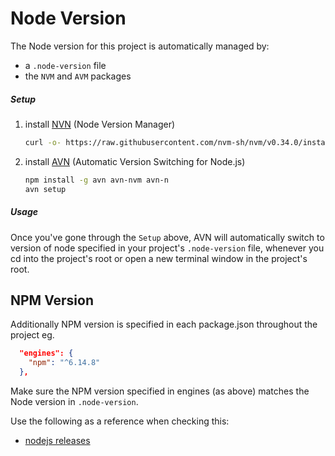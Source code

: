 Node Version
===

The Node version for this project is automatically managed by:
 - a ``.node-version`` file
 - the ``NVM`` and ``AVM`` packages

##### Setup

1. install [NVN](https://github.com/nvm-sh/nvm) (Node Version Manager)
    ```bash
    curl -o- https://raw.githubusercontent.com/nvm-sh/nvm/v0.34.0/install.sh | bash
    ```

2. install [AVN](https://github.com/wbyoung/avn) (Automatic Version Switching for Node.js)
    ```bash
    npm install -g avn avn-nvm avn-n
    avn setup
    ```

##### Usage

Once you've gone through the ``Setup`` above,
AVN will automatically switch to version of node specified in your project's ``.node-version`` file,
whenever you cd into the project's root or open a new terminal window in the project's root.


NPM Version
---

Additionally NPM version is specified in each package.json throughout the project eg.
```json
  "engines": {
    "npm": "^6.14.8"
  },
```
Make sure the NPM version specified in engines (as above) 
matches the Node version in ``.node-version``.

Use the following as a reference when checking this: 
 - [nodejs releases](https://nodejs.org/en/download/releases/)
